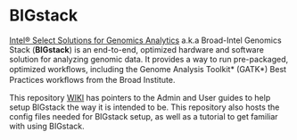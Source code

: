 # BIGstack

[Intel® Select Solutions for Genomics Analytics](https://builders.intel.com/docs/intel-select-genomics-analytics.pdf)
a.k.a Broad-Intel Genomics Stack (**BIGstack**) is an end-to-end, optimized hardware and software solution for analyzing 
genomic data. It provides a way to run pre-packaged, optimized workﬂows, including the Genome Analysis Toolkit* 
(GATK*) Best Practices workﬂows from the Broad Institute. 

This repository [WIKI](https://github.com/Intel-HLS/BIGstack/wiki) has pointers to the Admin and User guides to help 
setup BIGstack the way it is intended to be. This repository also hosts the config files needed for BIGstack setup, 
as well as a tutorial to get familiar with using BIGstack. 
